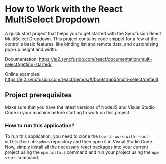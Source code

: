 # How to Work with the React MultiSelect Dropdown  

A quick start project that helps you to get started with the Syncfusion React MultiSelect Dropdown. This project contains code snippet for a few of the control's basic features, like binding list and remote data, and customizing pop-up height and width.

Documentation: https://ej2.syncfusion.com/react/documentation/multi-select/getting-started/

Online examples: https://ej2.syncfusion.com/react/demos/#/bootstrap5/multi-select/default

## Project prerequisites

Make sure that you have the latest versions of NodeJS and Visual Studio Code in your machine before starting to work on this project.

### How to run this application?

To run this application, you need to clone the `how-to-work-with-react-multiselect-dropdown` repository and then open it in Visual Studio Code. Now, simply install all the necessary react packages into your current project using the `npm install` command and run your project using the `npm start` command.